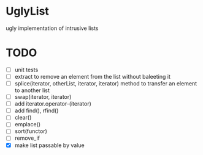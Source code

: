 UglyList
========

ugly implementation of intrusive lists

TODO
====

* [ ] unit tests
* [ ] extract to remove an element from the list without baleeting it
* [ ] splice(iterator, otherList, iterator, iterator) method to transfer an element to another list
* [ ] swap(iterator, iterator)
* [ ] add iterator.operator-(iterator)
* [ ] add find(), rfind()
* [ ] clear()
* [ ] emplace()
* [ ] sort(functor)
* [ ] remove_if
* [x] make list passable by value
